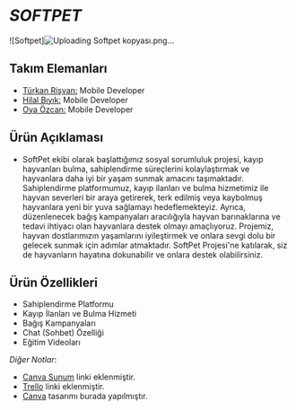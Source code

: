 # *SOFTPET*
![Softpet]![Uploading Softpet kopyası.png…]()


## Takım Elemanları

- [Türkan Rişvan:](https://www.linkedin.com/in/türkan-rişvan/) Mobile Developer
- [Hilal Bıyık:](https://www.linkedin.com/in/hilalbıyık/) Mobile Developer
- [Oya Özcan:](https://www.linkedin.com/in/oya-özcan-b9521924a/) Mobile Developer




## Ürün Açıklaması

- SoftPet ekibi olarak başlattığımız sosyal sorumluluk projesi, kayıp hayvanları bulma, sahiplendirme süreçlerini kolaylaştırmak ve hayvanlara daha iyi bir yaşam sunmak amacını taşımaktadır. Sahiplendirme platformumuz, kayıp ilanları ve bulma hizmetimiz ile hayvan severleri bir araya getirerek, terk edilmiş veya kaybolmuş hayvanlara yeni bir yuva sağlamayı hedeflemekteyiz. Ayrıca, düzenlenecek bağış kampanyaları aracılığıyla hayvan barınaklarına ve tedavi ihtiyacı olan hayvanlara destek olmayı amaçlıyoruz. Projemiz, hayvan dostlarımızın yaşamlarını iyileştirmek ve onlara sevgi dolu bir gelecek sunmak için adımlar atmaktadır. SoftPet Projesi'ne katılarak, siz de hayvanların hayatına dokunabilir ve onlara destek olabilirsiniz. 


## Ürün Özellikleri
- Sahiplendirme Platformu
- Kayıp İlanları ve Bulma Hizmeti
- Bağış Kampanyaları
- Chat (Sohbet) Özelliği
- Eğitim Videoları

*Diğer Notlar*:
  - [Canva Sunum](https://www.canva.com/design/DAGJttFinJo/yi7H-rGIvv_A5Zr9sXPqmA/edit) linki eklenmiştir.
  - [Trello](https://trello.com/invite/b/hXejgD2c/ATTI6a40d6837a73757b6630d18da653e7a51F90F70D/softpet) linki eklenmiştir.
  - [Canva](https://www.canva.com/design/DAF3_YskSuw/9-_7-v8AO2m76O1RpvBBHg/edit) tasarımı burada yapılmıştır.
